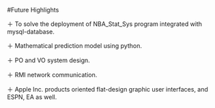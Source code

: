 #Future Highlights

＋ To solve the deployment of NBA_Stat_Sys program integrated with mysql-database.

＋ Mathematical prediction model using python.

＋ PO and VO system design.

＋ RMI network communication.

＋ Apple Inc. products oriented flat-design graphic user interfaces, and ESPN, EA as well.

